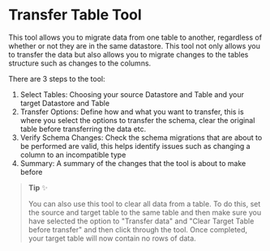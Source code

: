 # Transfer Table Tool

This tool allows you to migrate data from one table to another, regardless of whether or not they are in the same datastore. This tool not only allows you to transfer the data but also allows you to migrate changes to the tables structure such as changes to the columns.

There are 3 steps to the tool:
1. Select Tables: Choosing your source Datastore and Table and your target Datastore and Table
2. Transfer Options: Define how and what you want to transfer, this is where you select the options to transfer the schema, clear the original table before transferring the data etc.
3. Verify Schema Changes: Check the schema migrations that are about to be performed are valid, this helps identify issues such as changing a column to an incompatible type
4. Summary: A summary of the changes that the tool is about to make before

> **Tip** ✨
>
> You can also use this tool to clear all data from a table. To do this, set the source and target table  to the same table and then make sure you have selected the option to "Transfer data" and "Clear Target Table before transfer" and then click through the tool. Once completed, your target table will now contain no rows of data.
